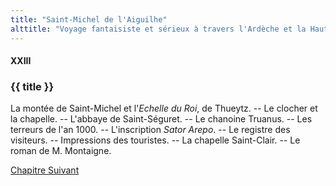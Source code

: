 ```yaml
---
title: "Saint-Michel de l'Aiguilhe"
alttitle: "Voyage fantaisiste et sérieux à travers l'Ardèche et la Haute-Loire"
---
```


#### XXIII

### {{ title }}

<div class="tltr">

La montée de Saint-Michel et l'_Echelle du Roi_, de Thueytz. -- Le clocher et la
chapelle. -- L'abbaye de Saint-Séguret. -- Le chanoine Truanus. -- Les terreurs
de l'an 1000. -- L'inscription _Sator Arepo_. -- Le registre des visiteurs. --
Impressions des touristes. -- La chapelle Saint-Clair. -- Le roman de M.
Montaigne.

</div>

<div id="next">

[Chapitre Suivant](24.html)

</div>
